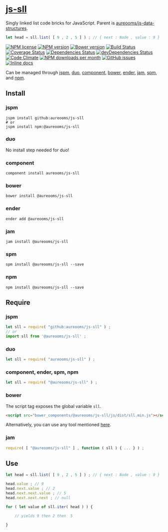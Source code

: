 [js-sll](http://aureooms.github.io/js-sll)
==

Singly linked list code bricks for JavaScript. Parent is
[aureooms/js-data-structures](https://github.com/aureooms/js-data-structures).

```js
let head = sll.list( [ 9 , 2 , 5 ] ) ; // { next : Node , value : 9 }
```

[![NPM license](https://img.shields.io/npm/l/@aureooms/js-sll.svg?style=flat)](https://raw.githubusercontent.com/aureooms/js-sll/master/LICENSE)
[![NPM version](https://img.shields.io/npm/v/@aureooms/js-sll.svg?style=flat)](https://www.npmjs.org/package/@aureooms/js-sll)
[![Bower version](https://img.shields.io/bower/v/@aureooms/js-sll.svg?style=flat)](http://bower.io/search/?q=@aureooms/js-sll)
[![Build Status](https://img.shields.io/travis/aureooms/js-sll.svg?style=flat)](https://travis-ci.org/aureooms/js-sll)
[![Coverage Status](https://img.shields.io/coveralls/aureooms/js-sll.svg?style=flat)](https://coveralls.io/r/aureooms/js-sll)
[![Dependencies Status](https://img.shields.io/david/aureooms/js-sll.svg?style=flat)](https://david-dm.org/aureooms/js-sll#info=dependencies)
[![devDependencies Status](https://img.shields.io/david/dev/aureooms/js-sll.svg?style=flat)](https://david-dm.org/aureooms/js-sll#info=devDependencies)
[![Code Climate](https://img.shields.io/codeclimate/github/aureooms/js-sll.svg?style=flat)](https://codeclimate.com/github/aureooms/js-sll)
[![NPM downloads per month](https://img.shields.io/npm/dm/@aureooms/js-sll.svg?style=flat)](https://www.npmjs.org/package/@aureooms/js-sll)
[![GitHub issues](https://img.shields.io/github/issues/aureooms/js-sll.svg?style=flat)](https://github.com/aureooms/js-sll/issues)
[![Inline docs](http://inch-ci.org/github/aureooms/js-sll.svg?branch=master&style=shields)](http://inch-ci.org/github/aureooms/js-sll)

Can be managed through [jspm](https://github.com/jspm/jspm-cli),
[duo](https://github.com/duojs/duo),
[component](https://github.com/componentjs/component),
[bower](https://github.com/bower/bower),
[ender](https://github.com/ender-js/Ender),
[jam](https://github.com/caolan/jam),
[spm](https://github.com/spmjs/spm),
and [npm](https://github.com/npm/npm).

## Install

### jspm
```terminal
jspm install github:aureooms/js-sll
# or
jspm install npm:@aureooms/js-sll
```
### duo
No install step needed for duo!

### component
```terminal
component install aureooms/js-sll
```

### bower
```terminal
bower install @aureooms/js-sll
```

### ender
```terminal
ender add @aureooms/js-sll
```

### jam
```terminal
jam install @aureooms/js-sll
```

### spm
```terminal
spm install @aureooms/js-sll --save
```

### npm
```terminal
npm install @aureooms/js-sll --save
```

## Require
### jspm
```js
let sll = require( "github:aureooms/js-sll" ) ;
// or
import sll from '@aureooms/js-sll' ;
```
### duo
```js
let sll = require( "aureooms/js-sll" ) ;
```

### component, ender, spm, npm
```js
let sll = require( "@aureooms/js-sll" ) ;
```

### bower
The script tag exposes the global variable `sll`.
```html
<script src="bower_components/@aureooms/js-sll/js/dist/sll.min.js"></script>
```
Alternatively, you can use any tool mentioned [here](http://bower.io/docs/tools/).

### jam
```js
require( [ "@aureooms/js-sll" ] , function ( sll ) { ... } ) ;
```

## Use


```js
let head = sll.list( [ 9 , 2 , 5 ] ) ; // { next : Node , value : 9 }

head.value ; // 9
head.next.value ; // 2
head.next.next.value ; // 5
head.next.next.next ; // null

for ( let value of sll.iter( head ) ) {

	// yields 9 then 2 then  5

}
```
